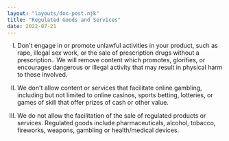 ```yaml
---
layout: "layouts/doc-post.njk"
title: "Regulated Goods and Services"
date: 2022-07-21
---
```


<!-- Atypical formatting is necessary to enable markdown formatting for LI contents -->
<ol type="I">
<li>

Don't engage in or promote unlawful activities in your product, such as rape, illegal sex work, or
the sale of prescription drugs without a prescription.. We will remove content which promotes,
glorifies, or encourages dangerous or illegal activity that may result in physical harm to those
involved.

</li>
<li>

We don't allow content or services that facilitate online gambling, including but not limited to
online casinos, sports betting, lotteries, or games of skill that offer prizes of cash or other
value.

</li>
<li>

We do not allow the facilitation of the sale of regulated products or services. Regulated goods
include pharmaceuticals, alcohol, tobacco, fireworks, weapons, gambling or health/medical devices.

</li>
</ol>
